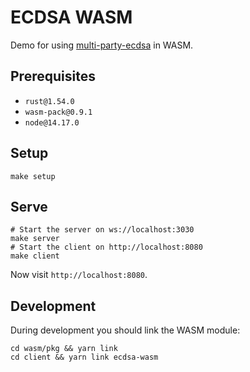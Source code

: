 # ECDSA WASM

Demo for using [multi-party-ecdsa](https://github.com/ZenGo-X/multi-party-ecdsa) in WASM.

## Prerequisites

* `rust@1.54.0`
* `wasm-pack@0.9.1`
* `node@14.17.0`

## Setup

```
make setup
```

## Serve

```
# Start the server on ws://localhost:3030
make server
# Start the client on http://localhost:8080
make client
```

Now visit `http://localhost:8080`.

## Development

During development you should link the WASM module:

```
cd wasm/pkg && yarn link
cd client && yarn link ecdsa-wasm
```
